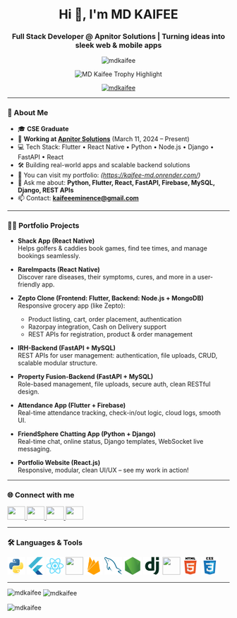 <h1 align="center">Hi 👋, I'm MD KAIFEE</h1>
<h3 align="center">Full Stack Developer @ Apnitor Solutions | Turning ideas into sleek web & mobile apps</h3>

<p align="center">
  <img src="https://komarev.com/ghpvc/?username=mdkaifee&label=Profile%20views&color=0e75b6&style=flat" alt="mdkaifee" />
</p>

<!-- Trophy section: DO NOT REMOVE -->
<p align="center">
  <img src="https://avatars.githubusercontent.com/u/85043377?v=4" alt="MD Kaifee Trophy Highlight" width="120" />
</p>
<!-- Replace the above src link with your own screenshot if you want it shown as an image on your profile -->

<!-- Or use the markdown image from the ryo-ma trophy generator -->
<p align="center">
  <a href="https://github.com/ryo-ma/github-profile-trophy">
    <img src="https://github-profile-trophy.vercel.app/?username=mdkaifee" alt="mdkaifee" />
  </a>
</p>
<!-- END TROPHY section -->

---

### 🚀 About Me

- 🎓 **CSE Graduate**  
- 💼 **Working at [Apnitor Solutions](https://apnitor.com)** (March 11, 2024 – Present)
- 💻 Tech Stack: Flutter • React Native • Python • Node.js • Django • FastAPI • React
- 🛠️ Building real-world apps and scalable backend solutions
- 📝 You can visit my portfolio: *(https://kaifee-md.onrender.com/)*
- 💬 Ask me about: **Python, Flutter, React, FastAPI, Firebase, MySQL, Django, REST APIs**
- 📫 Contact: **kaifeeeminence@gmail.com**

---

### 🧑‍💻 Portfolio Projects

- **Shack App (React Native)**  
  Helps golfers & caddies book games, find tee times, and manage bookings seamlessly.

- **RareImpacts (React Native)**  
  Discover rare diseases, their symptoms, cures, and more in a user-friendly app.

- **Zepto Clone (Frontend: Flutter, Backend: Node.js + MongoDB)**  
  Responsive grocery app (like Zepto):  
  - Product listing, cart, order placement, authentication  
  - Razorpay integration, Cash on Delivery support  
  - REST APIs for registration, product & order management

- **IRH-Backend (FastAPI + MySQL)**  
  REST APIs for user management: authentication, file uploads, CRUD, scalable modular structure.

- **Property Fusion-Backend (FastAPI + MySQL)**  
  Role-based management, file uploads, secure auth, clean RESTful design.

- **Attendance App (Flutter + Firebase)**  
  Real-time attendance tracking, check-in/out logic, cloud logs, smooth UI.

- **FriendSphere Chatting App (Python + Django)**  
  Real-time chat, online status, Django templates, WebSocket live messaging.

- **Portfolio Website (React.js)**  
  Responsive, modular, clean UI/UX – see my work in action!

---

### 🌐 Connect with me

<p align="left">
  <a href="https://x.com/dev_md_kaifee" target="blank">
    <img src="https://raw.githubusercontent.com/rahuldkjain/github-profile-readme-generator/master/src/images/icons/Social/twitter.svg" height="30" width="40" />
  </a>
  <a href="https://www.linkedin.com/in/md-kaifee-94a10b1a3/" target="blank">
    <img src="https://raw.githubusercontent.com/rahuldkjain/github-profile-readme-generator/master/src/images/icons/Social/linked-in-alt.svg" height="30" width="40" />
  </a>
  <a href="https://fb.com/md kaifee(kaifee)" target="blank">
    <img src="https://raw.githubusercontent.com/rahuldkjain/github-profile-readme-generator/master/src/images/icons/Social/facebook.svg" height="30" width="40" />
  </a>
  <a href="https://www.instagram.com/md___kaifee/" target="blank">
    <img src="https://raw.githubusercontent.com/rahuldkjain/github-profile-readme-generator/master/src/images/icons/Social/instagram.svg" height="30" width="40" />
  </a>
</p>

---

### 🛠️ Languages & Tools

<p align="left">
  <a href="https://www.python.org/" target="_blank"><img src="https://raw.githubusercontent.com/devicons/devicon/master/icons/python/python-original.svg" width="40" height="40"/></a>
  <a href="https://flutter.dev/" target="_blank"><img src="https://raw.githubusercontent.com/devicons/devicon/master/icons/flutter/flutter-original.svg" width="40" height="40"/></a>
  <a href="https://react.dev/" target="_blank"><img src="https://raw.githubusercontent.com/devicons/devicon/master/icons/react/react-original.svg" width="40" height="40"/></a>
  <a href="https://fastapi.tiangolo.com/" target="_blank"><img src="https://cdn.worldvectorlogo.com/logos/fastapi.svg" width="40" height="40"/></a>
  <a href="https://firebase.google.com/" target="_blank"><img src="https://raw.githubusercontent.com/devicons/devicon/master/icons/firebase/firebase-plain.svg" width="40" height="40"/></a>
  <a href="https://www.mysql.com/" target="_blank"><img src="https://raw.githubusercontent.com/devicons/devicon/master/icons/mysql/mysql-original.svg" width="40" height="40"/></a>
  <a href="https://nodejs.org/" target="_blank"><img src="https://raw.githubusercontent.com/devicons/devicon/master/icons/nodejs/nodejs-original.svg" width="40" height="40"/></a>
  <a href="https://www.djangoproject.com/" target="_blank"><img src="https://raw.githubusercontent.com/devicons/devicon/master/icons/django/django-plain.svg" width="40" height="40"/></a>
  <a href="https://git-scm.com/" target="_blank"><img src="https://www.vectorlogo.zone/logos/git-scm/git-scm-icon.svg" width="40" height="40"/></a>
  <a href="https://www.w3.org/html/" target="_blank"><img src="https://raw.githubusercontent.com/devicons/devicon/master/icons/html5/html5-original-wordmark.svg" width="40" height="40"/></a>
  <a href="https://www.w3schools.com/css/" target="_blank"><img src="https://raw.githubusercontent.com/devicons/devicon/master/icons/css3/css3-original-wordmark.svg" width="40" height="40"/></a>
</p>

---

<p>
  <img align="left" src="https://github-readme-stats.vercel.app/api/top-langs?username=mdkaifee&show_icons=true&locale=en&layout=compact" alt="mdkaifee" />
</p>
<p>&nbsp;<img align="center" src="https://github-readme-stats.vercel.app/api?username=mdkaifee&show_icons=true&locale=en" alt="mdkaifee" /></p>
<p><img align="center" src="https://github-readme-streak-stats.herokuapp.com/?user=mdkaifee&" alt="mdkaifee" /></p>

<!---
Mdkaifee/Mdkaifee is a ✨ special ✨ repository because its `README.md` (this file) appears on your GitHub profile.
You can click the Preview link to take a look at your changes.
--->
